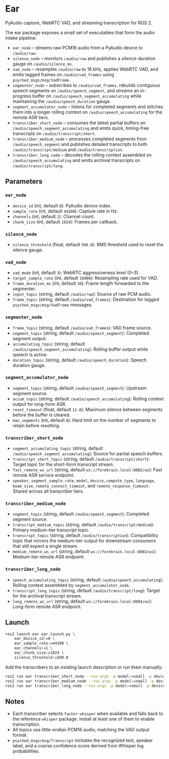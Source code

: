 # Ear

PyAudio capture, WebRTC VAD, and streaming transcription for ROS 2.

The ear package exposes a small set of executables that form the audio intake
pipeline:

- `ear_node` – streams raw PCM16 audio from a PyAudio device to `/audio/raw`.
- `silence_node` – monitors `/audio/raw` and publishes a silence-duration gauge
  on `/audio/silence_ms`.
- `vad_node` – resamples `/audio/raw` to 16 kHz, applies WebRTC VAD, and emits
  tagged frames on `/audio/vad_frames` using `psyched_msgs/msg/VadFrame`.
- `segmenter_node` – subscribes to `/audio/vad_frames`, rebuilds contiguous
  speech segments on `/audio/speech_segment`, and streams an in-progress buffer
  on `/audio/speech_segment_accumulating` while maintaining the
  `/audio/speech_duration` gauge.
- `segment_accumulator_node` – listens for completed segments and stitches them
  into a longer rolling context on `/audio/speech_accumulating` for the remote
  ASR tiers.
- `transcriber_short_node` – consumes the latest partial buffers on
  `/audio/speech_segment_accumulating` and emits quick, timing-free transcripts
  on `/audio/transcript/short`.
- `transcriber_medium_node` – processes completed segments from
  `/audio/speech_segment` and publishes detailed transcripts to both
  `/audio/transcript/medium` and `/audio/transcription`.
- `transcriber_long_node` – decodes the rolling context assembled on
  `/audio/speech_accumulating` and emits archival transcripts on
  `/audio/transcript/long`.

## Parameters

### `ear_node`
- `device_id` (int, default `0`): PyAudio device index.
- `sample_rate` (int, default `44100`): Capture rate in Hz.
- `channels` (int, default `1`): Channel count.
- `chunk_size` (int, default `1024`): Frames per callback.

### `silence_node`
- `silence_threshold` (float, default `500.0`): RMS threshold used to reset the
  silence gauge.

### `vad_node`
- `vad_mode` (int, default `3`): WebRTC aggressiveness level (0–3).
- `target_sample_rate` (int, default `16000`): Resampling rate used for VAD.
- `frame_duration_ms` (int, default `30`): Frame length forwarded to the
  segmenter.
- `input_topic` (string, default `/audio/raw`): Source of raw PCM audio.
- `frame_topic` (string, default `/audio/vad_frames`): Destination for tagged
  `psyched_msgs/msg/VadFrame` messages.

### `segmenter_node`
- `frame_topic` (string, default `/audio/vad_frames`): VAD frame source.
- `segment_topic` (string, default `/audio/speech_segment`): Completed segment
  output.
- `accumulating_topic` (string, default `/audio/speech_segment_accumulating`):
  Rolling buffer output while speech is active.
- `duration_topic` (string, default `/audio/speech_duration`): Speech duration
  gauge.

### `segment_accumulator_node`
- `segment_topic` (string, default `/audio/speech_segment`): Upstream segment
  source.
- `accum_topic` (string, default `/audio/speech_accumulating`): Rolling context
  output for long-form ASR.
- `reset_timeout` (float, default `12.0`): Maximum silence between segments
  before the buffer is cleared.
- `max_segments` (int, default `8`): Hard limit on the number of segments to
  retain before resetting.

### `transcriber_short_node`
- `segment_accumulating_topic` (string, default
  `/audio/speech_segment_accumulating`): Source for partial speech buffers.
- `transcript_short_topic` (string, default `/audio/transcript/short`): Target
  topic for the short-form transcript stream.
- `fast_remote_ws_url` (string, default `ws://forebrain.local:8082/ws`): Fast
  remote ASR service endpoint.
- `speaker`, `segment_sample_rate`, `model`, `device`, `compute_type`,
  `language`, `beam_size`, `remote_connect_timeout`, and
  `remote_response_timeout`: Shared across all transcriber tiers.

### `transcriber_medium_node`
- `segment_topic` (string, default `/audio/speech_segment`): Completed segment
  source.
- `transcript_medium_topic` (string, default `/audio/transcript/medium`):
  Primary medium-tier transcript topic.
- `transcript_topic` (string, default `/audio/transcription`): Compatibility
  topic that mirrors the medium-tier output for downstream consumers that still
  expect a single stream.
- `medium_remote_ws_url` (string, default `ws://forebrain.local:8083/ws`):
  Medium-tier remote ASR endpoint.

### `transcriber_long_node`
- `speech_accumulating_topic` (string, default `/audio/speech_accumulating`):
  Rolling context assembled by `segment_accumulator_node`.
- `transcript_long_topic` (string, default `/audio/transcript/long`): Target for
  the archival transcript stream.
- `long_remote_ws_url` (string, default `ws://forebrain.local:8084/ws`):
  Long-form remote ASR endpoint.

## Launch

```bash
ros2 launch ear ear.launch.py \
    ear_device_id:=0 \
    ear_sample_rate:=44100 \
    ear_channels:=1 \
    ear_chunk_size:=1024 \
    silence_threshold:=500.0
```

Add the transcribers to an existing launch description or run them manually:

```bash
ros2 run ear transcriber_short_node --ros-args -p model:=small -p device:=cpu
ros2 run ear transcriber_medium_node --ros-args -p model:=small -p device:=cpu
ros2 run ear transcriber_long_node --ros-args -p model:=small -p device:=cpu
```

## Notes

- Each transcriber selects `faster-whisper` when available and falls back to the
  reference `whisper` package. Install at least one of them to enable
  transcription.
- All topics use little-endian PCM16 audio, matching the VAD output format.
- `psyched_msgs/msg/Transcript` includes the recognized text, speaker label, and
  a coarse confidence score derived from Whisper log probabilities.
